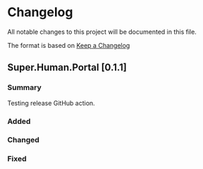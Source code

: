 # Changelog
All notable changes to this project will be documented in this file.

The format is based on [Keep a Changelog](http://keepachangelog.com/en/1.0.0/) 


## Super.Human.Portal [0.1.1]

### Summary

Testing release GitHub action.

### Added

### Changed

### Fixed
